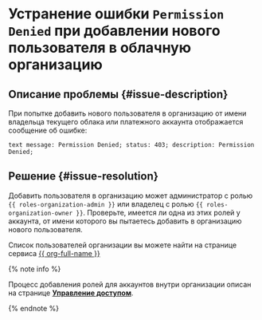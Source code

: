 # Устранение ошибки `Permission Denied` при добавлении нового пользователя в облачную организацию


## Описание проблемы {#issue-description}

При попытке добавить нового пользователя в организацию от имени владельца текущего облака или платежного аккаунта отображается сообщение об ошибке:
```
text message: Permission Denied; status: 403; description: Permission Denied;
``` 

## Решение {#issue-resolution}

Добавить пользователя в организацию может администратор с ролью `{{ roles-organization-admin }}` или владелец с ролью `{{ roles-organization-owner }}`. Проверьте, имеется ли одна из этих ролей у аккаунта, от имени которого вы пытаетесь добавить в организацию нового пользователя.

Список пользователей организации вы можете найти на странице сервиса [{{ org-full-name }}](https://org.yandex.cloud/users)

{% note info %}

Процесс добавления ролей для аккаунтов внутри организации описан на странице [**Управление доступом**](../../../organization/security/index.md#add-role).

{% endnote %}